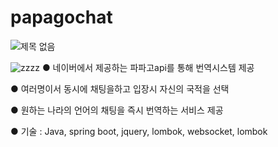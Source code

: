 # papagochat

![제목 없음](https://user-images.githubusercontent.com/66933008/111583103-388b5e00-87ff-11eb-91d8-2521e3cfda84.png)

![zzzz](https://user-images.githubusercontent.com/66933008/111583157-52c53c00-87ff-11eb-83a5-75ee3e21fe17.png)
● 네이버에서 제공하는 파파고api를 통해 번역시스템 제공

● 여러명이서 동시에 채팅을하고 입장시 자신의 국적을 선택
  
● 원하는 나라의 언어의 채팅을 즉시 번역하는 서비스 제공

● 기술 : Java, spring boot, jquery, lombok, websocket, lombok


